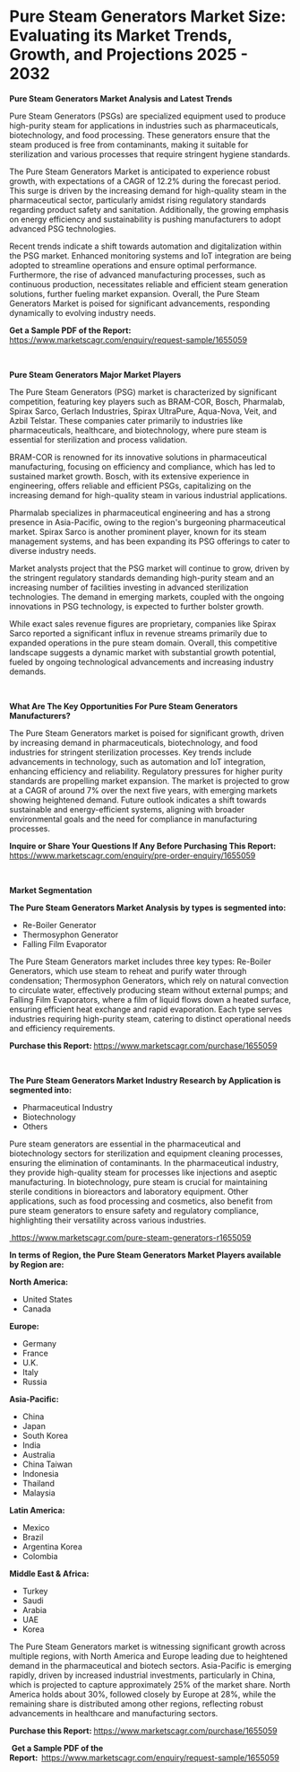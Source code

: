 <p><h1>Pure Steam Generators Market Size: Evaluating its Market Trends, Growth, and Projections 2025 - 2032</h1></p><p><strong>Pure Steam Generators Market Analysis and Latest Trends</strong></p>
<p><p>Pure Steam Generators (PSGs) are specialized equipment used to produce high-purity steam for applications in industries such as pharmaceuticals, biotechnology, and food processing. These generators ensure that the steam produced is free from contaminants, making it suitable for sterilization and various processes that require stringent hygiene standards. </p><p>The Pure Steam Generators Market is anticipated to experience robust growth, with expectations of a CAGR of 12.2% during the forecast period. This surge is driven by the increasing demand for high-quality steam in the pharmaceutical sector, particularly amidst rising regulatory standards regarding product safety and sanitation. Additionally, the growing emphasis on energy efficiency and sustainability is pushing manufacturers to adopt advanced PSG technologies.</p><p>Recent trends indicate a shift towards automation and digitalization within the PSG market. Enhanced monitoring systems and IoT integration are being adopted to streamline operations and ensure optimal performance. Furthermore, the rise of advanced manufacturing processes, such as continuous production, necessitates reliable and efficient steam generation solutions, further fueling market expansion. Overall, the Pure Steam Generators Market is poised for significant advancements, responding dynamically to evolving industry needs.</p></p>
<p><strong>Get a Sample PDF of the Report:&nbsp;</strong> <a href="https://www.marketscagr.com/enquiry/request-sample/1655059?utm_campaign=3606&utm_medium=2&utm_source=Github&utm_content=ia&utm_term=18042025&utm_id=pure-steam-generators">https://www.marketscagr.com/enquiry/request-sample/1655059</a></p>
<p>&nbsp;</p>
<p><strong>Pure Steam Generators Major Market Players</strong></p>
<p><p>The Pure Steam Generators (PSG) market is characterized by significant competition, featuring key players such as BRAM-COR, Bosch, Pharmalab, Spirax Sarco, Gerlach Industries, Spirax UltraPure, Aqua-Nova, Veit, and Azbil Telstar. These companies cater primarily to industries like pharmaceuticals, healthcare, and biotechnology, where pure steam is essential for sterilization and process validation.</p><p>BRAM-COR is renowned for its innovative solutions in pharmaceutical manufacturing, focusing on efficiency and compliance, which has led to sustained market growth. Bosch, with its extensive experience in engineering, offers reliable and efficient PSGs, capitalizing on the increasing demand for high-quality steam in various industrial applications.</p><p>Pharmalab specializes in pharmaceutical engineering and has a strong presence in Asia-Pacific, owing to the region's burgeoning pharmaceutical market. Spirax Sarco is another prominent player, known for its steam management systems, and has been expanding its PSG offerings to cater to diverse industry needs.</p><p>Market analysts project that the PSG market will continue to grow, driven by the stringent regulatory standards demanding high-purity steam and an increasing number of facilities investing in advanced sterilization technologies. The demand in emerging markets, coupled with the ongoing innovations in PSG technology, is expected to further bolster growth.</p><p>While exact sales revenue figures are proprietary, companies like Spirax Sarco reported a significant influx in revenue streams primarily due to expanded operations in the pure steam domain. Overall, this competitive landscape suggests a dynamic market with substantial growth potential, fueled by ongoing technological advancements and increasing industry demands.</p></p>
<p>&nbsp;</p>
<p><strong>What Are The Key Opportunities For Pure Steam Generators Manufacturers?</strong></p>
<p><p>The Pure Steam Generators market is poised for significant growth, driven by increasing demand in pharmaceuticals, biotechnology, and food industries for stringent sterilization processes. Key trends include advancements in technology, such as automation and IoT integration, enhancing efficiency and reliability. Regulatory pressures for higher purity standards are propelling market expansion. The market is projected to grow at a CAGR of around 7% over the next five years, with emerging markets showing heightened demand. Future outlook indicates a shift towards sustainable and energy-efficient systems, aligning with broader environmental goals and the need for compliance in manufacturing processes.</p></p>
<p><strong>Inquire or Share Your Questions If Any Before Purchasing This Report:</strong> <a href="https://www.marketscagr.com/enquiry/pre-order-enquiry/1655059?utm_campaign=3606&utm_medium=2&utm_source=Github&utm_content=ia&utm_term=18042025&utm_id=pure-steam-generators">https://www.marketscagr.com/enquiry/pre-order-enquiry/1655059</a></p>
<p>&nbsp;</p>
<p><strong>Market Segmentation</strong></p>
<p><strong>The Pure Steam Generators Market Analysis by types is segmented into:</strong></p>
<p><ul><li>Re-Boiler Generator</li><li>Thermosyphon Generator</li><li>Falling Film Evaporator</li></ul></p>
<p><p>The Pure Steam Generators market includes three key types: Re-Boiler Generators, which use steam to reheat and purify water through condensation; Thermosyphon Generators, which rely on natural convection to circulate water, effectively producing steam without external pumps; and Falling Film Evaporators, where a film of liquid flows down a heated surface, ensuring efficient heat exchange and rapid evaporation. Each type serves industries requiring high-purity steam, catering to distinct operational needs and efficiency requirements.</p></p>
<p><strong>Purchase this Report:&nbsp;</strong><a href="https://www.marketscagr.com/purchase/1655059?utm_campaign=3606&utm_medium=2&utm_source=Github&utm_content=ia&utm_term=18042025&utm_id=pure-steam-generators">https://www.marketscagr.com/purchase/1655059</a></p>
<p>&nbsp;</p>
<p><strong>The Pure Steam Generators Market Industry Research by Application is segmented into:</strong></p>
<p><ul><li>Pharmaceutical Industry</li><li>Biotechnology</li><li>Others</li></ul></p>
<p><p>Pure steam generators are essential in the pharmaceutical and biotechnology sectors for sterilization and equipment cleaning processes, ensuring the elimination of contaminants. In the pharmaceutical industry, they provide high-quality steam for processes like injections and aseptic manufacturing. In biotechnology, pure steam is crucial for maintaining sterile conditions in bioreactors and laboratory equipment. Other applications, such as food processing and cosmetics, also benefit from pure steam generators to ensure safety and regulatory compliance, highlighting their versatility across various industries.</p></p>
<p><a href="https://www.marketscagr.com/pure-steam-generators-r1655059?utm_campaign=3606&utm_medium=2&utm_source=Github&utm_content=ia&utm_term=18042025&utm_id=pure-steam-generators">&nbsp;https://www.marketscagr.com/pure-steam-generators-r1655059</a></p>
<p><strong>In terms of Region, the Pure Steam Generators Market Players available by Region are:</strong></p>
<p>
    <p> <strong> North America: </strong>
        <ul>
            <li>United States</li>
            <li>Canada</li>
        </ul>
        </p> 
    <p> <strong> Europe: </strong>
        <ul>
            <li>Germany</li>
            <li>France</li>
            <li>U.K.</li>
            <li>Italy</li>
            <li>Russia</li>
        </ul>
        </p> 
    <p> <strong> Asia-Pacific: </strong>
        <ul>
            <li>China</li>
            <li>Japan</li>
            <li>South Korea</li>
            <li>India</li>
            <li>Australia</li>
            <li>China Taiwan</li>
            <li>Indonesia</li>
            <li>Thailand</li>
            <li>Malaysia</li>
        </ul>
        </p> 
    <p> <strong> Latin America: </strong>
        <ul>
            <li>Mexico</li>
            <li>Brazil</li>
            <li>Argentina Korea</li>
            <li>Colombia</li>
        </ul>
        </p> 
    <p> <strong> Middle East & Africa: </strong>
        <ul>
            <li>Turkey</li>
            <li>Saudi</li>
            <li>Arabia</li>
            <li>UAE</li>
            <li>Korea</li>
        </ul>
    </p>
    </p>
<p><p>The Pure Steam Generators market is witnessing significant growth across multiple regions, with North America and Europe leading due to heightened demand in the pharmaceutical and biotech sectors. Asia-Pacific is emerging rapidly, driven by increased industrial investments, particularly in China, which is projected to capture approximately 25% of the market share. North America holds about 30%, followed closely by Europe at 28%, while the remaining share is distributed among other regions, reflecting robust advancements in healthcare and manufacturing sectors.</p></p>
<p><strong>Purchase this Report: </strong><a href="https://www.marketscagr.com/purchase/1655059?utm_campaign=3606&utm_medium=2&utm_source=Github&utm_content=ia&utm_term=18042025&utm_id=pure-steam-generators">https://www.marketscagr.com/purchase/1655059</a></p>
<p>&nbsp;<strong>Get a Sample PDF of the Report:&nbsp;&nbsp;</strong><a href="https://www.marketscagr.com/enquiry/request-sample/1655059?utm_campaign=3606&utm_medium=2&utm_source=Github&utm_content=ia&utm_term=18042025&utm_id=pure-steam-generators">https://www.marketscagr.com/enquiry/request-sample/1655059</a></p>
<p><strong></strong></p>
<p><p></p><p></p><p></p></p>